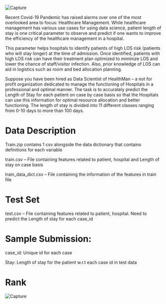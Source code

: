 ![Capture](https://user-images.githubusercontent.com/60923869/91665822-ffff8d80-eb15-11ea-9c23-e3480f592ba0.PNG)

Recent Covid-19 Pandemic has raised alarms over one of the most overlooked area to focus: Healthcare Management. While healthcare management has various use cases for using data science, patient length of stay is one critical parameter to observe and predict if one wants to improve the efficiency of the healthcare management in a hospital. 

This parameter helps hospitals to identify patients of high LOS risk (patients who will stay longer) at the time of admission. Once identified, patients with high LOS risk can have their treatment plan optimized to miminize LOS and lower the chance of staff/visitor infection. Also, prior knowledge of LOS can aid in logistics such as room and bed allocation planning.

Suppose you have been hired as Data Scientist of HealthMan – a not for profit organization dedicated to manage the functioning of Hospitals in a professional and optimal manner.
The task is to accurately predict the Length of Stay for each patient on case by case basis so that the Hospitals can use this information for optimal resource allocation and better functioning. The length of stay is divided into 11 different classes ranging from 0-10 days to more than 100 days.

 

# Data Description


Train.zip contains 1 csv alongside the data dictionary that contains definitions for each variable

train.csv – File containing features related to patient, hospital and Length of stay on case basis

train_data_dict.csv – File containing the information of the features in train file



# Test Set

test.csv – File containing features related to patient, hospital. Need to predict the Length of stay for each case_id



# Sample Submission:

case_id: Unique id for each case

Stay: Length of stay for the patient w.r.t each case id in test data

# Rank
![Capture](https://user-images.githubusercontent.com/60923869/92243453-2723d980-eedf-11ea-986c-9f43bee885e4.PNG)

